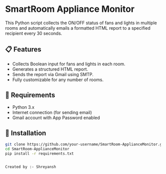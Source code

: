 # SmartRoom Appliance Monitor

This Python script collects the ON/OFF status of fans and lights in multiple rooms and automatically emails a formatted HTML report to a specified recipient every 30 seconds.

## 📋 Features

- Collects Boolean input for fans and lights in each room.
- Generates a structured HTML report.
- Sends the report via Gmail using SMTP.
- Fully customizable for any number of rooms.

## 🔧 Requirements

- Python 3.x
- Internet connection (for sending email)
- Gmail account with App Password enabled

## 🧪 Installation

```bash
git clone https://github.com/your-username/SmartRoom-ApplianceMonitor.git
cd SmartRoom-ApplianceMonitor
pip install -r requirements.txt


Created by :- Shreyansh 